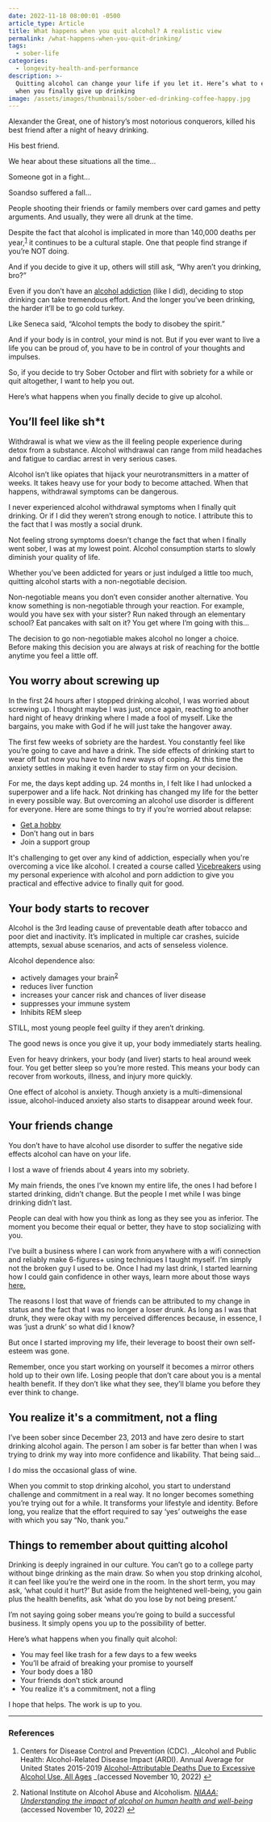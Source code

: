 ```yaml
---
date: 2022-11-18 08:00:01 -0500
article_type: Article
title: What happens when you quit alcohol? A realistic view
permalink: /what-happens-when-you-quit-drinking/
tags:
  - sober-life
categories:
  - longevity-health-and-performance
description: >-
  Quitting alcohol can change your life if you let it. Here’s what to expect
  when you finally give up drinking
image: /assets/images/thumbnails/sober-ed-drinking-coffee-happy.jpg
---
```

Alexander the Great, one of history’s most notorious conquerors, killed his best friend after a night of heavy drinking.

His best friend.

We hear about these situations all the time…

Someone got in a fight…

Soandso suffered a fall…

People shooting their friends or family members over card games and petty arguments. And usually, they were all drunk at the time.

Despite the fact that alcohol is implicated in more than 140,000 deaths per year,<sup><a class="footnote" rel="footnote" href="#fn:1">1</a></sup> it continues to be a cultural staple. One that people find strange if you’re NOT doing.

And if you decide to give it up, others will still ask, “Why aren’t you drinking, bro?”

Even if you don’t have an [alcohol addiction](https://pbinstitute.com/alcohol/psychology/) (like I did), deciding to stop drinking can take tremendous effort. And the longer you’ve been drinking, the harder it’ll be to go cold turkey.

Like Seneca said, “Alcohol tempts the body to disobey the spirit.”

And if your body is in control, your mind is not. But if you ever want to live a life you can be proud of, you have to be in control of your thoughts and impulses.

So, if you decide to try Sober October and flirt with sobriety for a while or quit altogether, I want to help you out.

Here’s what happens when you finally decide to give up alcohol.

## You’ll feel like sh\*t

Withdrawal is what we view as the ill feeling people experience during detox from a substance. Alcohol withdrawal can range from mild headaches and fatigue to cardiac arrest in very serious cases.

Alcohol isn’t like opiates that hijack your neurotransmitters in a matter of weeks. It takes heavy use for your body to become attached. When that happens, withdrawal symptoms can be dangerous.

I never experienced alcohol withdrawal symptoms when I finally quit drinking. Or if I did they weren’t strong enough to notice. I attribute this to the fact that I was mostly a social drunk.

Not feeling strong symptoms doesn’t change the fact that when I finally went sober, I was at my lowest point. Alcohol consumption starts to slowly diminish your quality of life.

Whether you’ve been addicted for years or just indulged a little too much, quitting alcohol starts with a non-negotiable decision.

Non-negotiable means you don’t even consider another alternative. You know something is non-negotiable through your reaction. For example, would you have sex with your sister? Run naked through an elementary school? Eat pancakes with salt on it? You get where I’m going with this…

The decision to go non-negotiable makes alcohol no longer a choice. Before making this decision you are always at risk of reaching for the bottle anytime you feel a little off.

## You worry about screwing up

In the first 24 hours after I stopped drinking alcohol, I was worried about screwing up. I thought maybe I was just, once again, reacting to another hard night of heavy drinking where I made a fool of myself. Like the bargains, you make with God if he will just take the hangover away.

The first few weeks of sobriety are the hardest. You constantly feel like you’re going to cave and have a drink. The side effects of drinking start to wear off but now you have to find new ways of coping. At this time the anxiety settles in making it even harder to stay firm on your decision.

For me, the days kept adding up. 24 months in, I felt like I had unlocked a superpower and a life hack. Not drinking has changed my life for the better in every possible way. But overcoming an alcohol use disorder is different for everyone. Here are some things to try if you’re worried about relapse:

* [Get a hobby](https://edlatimore.com/hobbies-to-make-friends/)
* Don’t hang out in bars
* Join a support group

It's challenging to get over any kind of addiction, especially when you're overcoming a vice like alcohol. I created a course called [Vicebreakers](https://edlatimore.com/products/vicebreakers/) using my personal experience with alcohol and porn addiction to give you practical and effective advice to finally quit for good.

## Your body starts to recover

Alcohol is the 3rd leading cause of preventable death after tobacco and poor diet and inactivity. It’s implicated in multiple car crashes, suicide attempts, sexual abuse scenarios, and acts of senseless violence.

Alcohol dependence also:

* actively damages your brain<sup><a class="footnote" rel="footnote" href="#fn:2">2</a></sup>
* reduces liver function
* increases your cancer risk and chances of liver disease
* suppresses your immune system
* Inhibits REM sleep

STILL, most young people feel guilty if they aren’t drinking.

The good news is once you give it up, your body immediately starts healing.

Even for heavy drinkers, your body (and liver) starts to heal around week four. You get better sleep so you’re more rested. This means your body can recover from workouts, illness, and injury more quickly.

One effect of alcohol is anxiety. Though anxiety is a multi-dimensional issue, alcohol-induced anxiety also starts to disappear around week four.

<div class="cms-embed" data-cms-embed="PHNjcmlwdCBhc3luYyBkYXRhLXVpZD0iYTg3Mzc5ZTQxMiIgc3JjPSJodHRwczovL21pbmQtYW5kLWZpc3QuY2sucGFnZS9hODczNzllNDEyL2luZGV4LmpzIj48L3NjcmlwdD4="><script async="" data-uid="a87379e412" src="https://mind-and-fist.ck.page/a87379e412/index.js"></script></div>

## Your friends change

You don’t have to have alcohol use disorder to suffer the negative side effects alcohol can have on your life.

I lost a wave of friends about 4 years into my sobriety.

My main friends, the ones I’ve known my entire life, the ones I had before I started drinking, didn’t change. But the people I met while I was binge drinking didn’t last.

People can deal with how you think as long as they see you as inferior. The moment you become their equal or better, they have to stop socializing with you.

I’ve built a business where I can work from anywhere with a wifi connection and reliably make 6-figures+ using techniques I taught myself. I’m simply not the broken guy I used to be. Once I had my last drink, I started learning how I could gain confidence in other ways, learn more about those ways [here.](/resources/four-confidences/)

The reasons I lost that wave of friends can be attributed to my change in status and the fact that I was no longer a loser drunk. As long as I was that drunk, they were okay with my perceived differences because, in essence, I was ‘just a drunk’ so what did I know?

But once I started improving my life, their leverage to boost their own self-esteem was gone.

Remember, once you start working on yourself it becomes a mirror others hold up to their own life. Losing people that don’t care about you is a mental health benefit. If they don’t like what they see, they’ll blame you before they ever think to change.

## You realize it's a commitment, not a fling

I’ve been sober since December 23, 2013 and have zero desire to start drinking alcohol again. The person I am sober is far better than when I was trying to drink my way into more confidence and likability. That being said…

I do miss the occasional glass of wine.

When you commit to stop drinking alcohol, you start to understand challenge and commitment in a real way. It no longer becomes something you’re trying out for a while. It transforms your lifestyle and identity. Before long, you realize that the effort required to say ‘yes’ outweighs the ease with which you say “No, thank you.”

## Things to remember about quitting alcohol

Drinking is deeply ingrained in our culture. You can’t go to a college party without binge drinking as the main draw. So when you stop drinking alcohol, it can feel like you’re the weird one in the room. In the short term, you may ask, ‘what could it hurt?’ But aside from the heightened well-being, you gain plus the health benefits, ask ‘what do you lose by not being present.’

I’m not saying going sober means you’re going to build a successful business. It simply opens you up to the possibility of better.

Here’s what happens when you finally quit alcohol:

* You may feel like trash for a few days to a few weeks
* You’ll be afraid of breaking your promise to yourself
* Your body does a 180
* Your friends don’t stick around
* You realize it's a commitment, not a fling

I hope that helps. The work is up to you.

---

### References

<div class="footnotes"><ol><li><p>Centers for Disease Control and Prevention (CDC). _Alcohol and Public Health: Alcohol-Related Disease Impact (ARDI). Annual Average for United States 2015-2019 <a href="https://nccd.cdc.gov/DPH_ARDI/default/default.aspx">Alcohol-Attributable Deaths Due to Excessive Alcohol Use, All Ages</a> _(accessed November 10, 2022)&nbsp;<a class="reversefootnote" href="#fnref:1">↩</a></p></li><li><p>National Institute on Alcohol Abuse and Alcoholism. <em><a href="https://www.niaaa.nih.gov/alcohols-effects-health/alcohol-and-brain-overview">NIAAA: Understanding the impact of alcohol on human health and well-being</a></em> (accessed November 10, 2022)&nbsp;<a class="reversefootnote" href="#fnref:2">↩</a></p></li></ol></div>